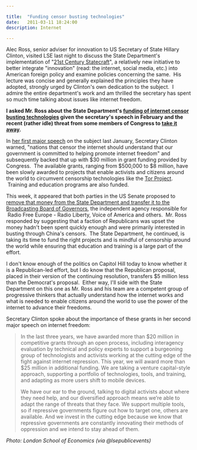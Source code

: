 ```yaml
---

title:  "Funding censor busting technologies"
date:   2011-03-11 18:24:00
description: Internet

---
```


Alec Ross, senior adviser for innovation to US Secretary of State Hillary Clinton, visited LSE last night to discuss the State Department's implementation of "[21st Century Statecraft](http://www.state.gov/statecraft/index.htm)", a relatively new initiative to better integrate "innovation" (read: the internet, social media, etc.) into American foreign policy and examine policies concerning the same.  His lecture was concise and generally explained the principles they have adopted, strongly urged by Clinton's own dedication to the subject.  I admire the entire department's work and am thrilled the secretary has spent so much time talking about issues like internet freedom.

**I asked Mr. Ross about the State Department's [funding of internet censor busting technologies](http://www.state.gov/g/drl/p/127829.htm) given the secretary's speech in February and the recent (rather idle) threat from some members of Congress to [take it away](http://www.politico.com/news/stories/0311/50922.html).**

In [her first major speech](http://www.state.gov/secretary/rm/2010/01/135519.htm) on the subject last January, Secretary Clinton warned, "nations that censor the internet should understand that our government is committed to helping promote internet freedom" and subsequently backed that up with $30 million in grant funding provided by Congress.  The available grants, ranging from $500,000 to $8 million, have been slowly awarded to projects that enable activists and citizens around the world to circumvent censorship technologies like the [Tor Project](https://www.torproject.org/).  Training and education programs are also funded.

This week, it appeared that both parties in the US Senate proposed to [remove that money from the State Department and transfer it to the Broadcasting Board of Governors](http://www.politico.com/news/stories/0311/50922.html), the independent agency responsible for  Radio Free Europe - Radio Liberty, Voice of America and others.  Mr. Ross responded by suggesting that a faction of Republicans was upset the money hadn't been spent quickly enough and were primarily interested in busting through China's censors.  The State Department, he continued, is taking its time to fund the right projects and is mindful of censorship around the world while ensuring that education and training is a large part of the effort.

I don't know enough of the politics on Capitol Hill today to know whether it is a Republican-led effort, but I do know that the Republican proposal, placed in their version of the continuing resolution, transfers $5 million less than the Democrat's proposal.  Either way, I'll side with the State Department on this one as Mr. Ross and his team are a competent group of progressive thinkers that actually understand how the internet works and what is needed to enable citizens around the world to use the power of the internet to advance their freedoms.

Secretary Clinton spoke about the importance of these grants in her second major speech on internet freedom:

> In the last three years, we have awarded more than $20 million in competitive grants through an open process, including interagency evaluation by technical and policy experts to support a burgeoning group of technologists and activists working at the cutting edge of the fight against internet repression. This year, we will award more than $25 million in additional funding. We are taking a venture capital-style approach, supporting a portfolio of technologies, tools, and training, and adapting as more users shift to mobile devices.
> 
> We have our ear to the ground, talking to digital activists about where they need help, and our diversified approach means we’re able to adapt the range of threats that they face. We support multiple tools, so if repressive governments figure out how to target one, others are available. And we invest in the cutting edge because we know that repressive governments are constantly innovating their methods of oppression and we intend to stay ahead of them.

_Photo: London School of Economics (via @lsepublicevents)_
